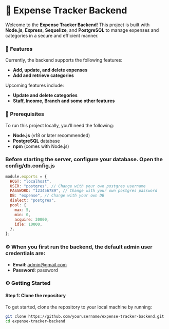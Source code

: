 # 💸 Expense Tracker Backend

Welcome to the **Expense Tracker Backend**! This project is built with **Node.js**, **Express**, **Sequelize**, and **PostgreSQL** to manage expenses and categories in a secure and efficient manner.

### 🚀 Features

Currently, the backend supports the following features:

- **Add, update, and delete expenses**
- **Add and retrieve categories**

Upcoming features include:

- **Update and delete categories**
- **Staff, Income, Branch and some other features**

### 🧰 Prerequisites

To run this project locally, you’ll need the following:

- **Node.js** (v18 or later recommended)
- **PostgreSQL** database
- **npm** (comes with Node.js)
  
### Before starting the server, configure your database. Open the config/db.config.js

```js
module.exports = {
  HOST: "localhost",
  USER: "postgres", // Change with your own postgres username
  PASSWORD: "123456789", // Change with your own postgres password
  DB: "expense", // Change with your own DB
  dialect: "postgres",
  pool: {
    max: 5,
    min: 0,
    acquire: 30000,
    idle: 10000,
  },
};
```
### ⚙️ When you first run the backend, the default admin user credentials are:


- **Email**: admin@gmail.com
- **Password**: password


### ⚙️ Getting Started

#### Step 1: Clone the repository

To get started, clone the repository to your local machine by running:

```bash
git clone https://github.com/yourusername/expense-tracker-backend.git
cd expense-tracker-backend
